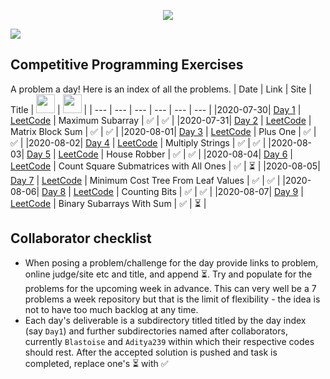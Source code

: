 <p align="center">
    <img src="https://repository-images.githubusercontent.com/283550294/ea890200-d1fd-11ea-9421-6a29c3404809">
</p>

[![](https://img.shields.io/github/languages/top/Aditya239/CP-Daily?style=for-the-badge)](https://github.com/Aditya239/CP-Daily/)

## Competitive Programming Exercises
A problem a day! Here is an index of all the problems.
| Date | Link | Site | Title | <img src="https://avatars.githubusercontent.com/Aditya239" height=30 width=30> | <img src="https://avatars.githubusercontent.com/Blastoise" height=30 width=30> |
| --- | --- | --- | --- | --- | --- |
|2020-07-30| [Day 1](https://leetcode.com/problems/maximum-subarray/) | [LeetCode](https://leetcode.com/) | Maximum Subarray | :white_check_mark: | :white_check_mark: |
|2020-07-31| [Day 2](https://leetcode.com/problems/matrix-block-sum/) | [LeetCode](https://leetcode.com/) | Matrix Block Sum | :white_check_mark: | :white_check_mark: |
|2020-08-01| [Day 3](https://leetcode.com/problems/plus-one/) | [LeetCode](https://leetcode.com/) | Plus One | :white_check_mark: | :white_check_mark: |
|2020-08-02| [Day 4](https://leetcode.com/problems/multiply-strings/) | [LeetCode](https://leetcode.com/) | Multiply Strings | :white_check_mark: | :white_check_mark: |
|2020-08-03| [Day 5](https://leetcode.com/problems/house-robber/) | [LeetCode](https://leetcode.com/) | House Robber | :white_check_mark: | :white_check_mark: |
|2020-08-04| [Day 6](https://leetcode.com/problems/count-square-submatrices-with-all-ones/) | [LeetCode](https://leetcode.com/) | Count Square Submatrices with All Ones | :white_check_mark: | :hourglass_flowing_sand: |
|2020-08-05| [Day 7](https://leetcode.com/problems/minimum-cost-tree-from-leaf-values/) | [LeetCode](https://leetcode.com/) | Minimum Cost Tree From Leaf Values | :white_check_mark: | :white_check_mark: |
|2020-08-06| [Day 8](https://leetcode.com/problems/counting-bits/) | [LeetCode](https://leetcode.com/) | Counting Bits | :white_check_mark: | :white_check_mark: |
|2020-08-07| [Day 9](https://leetcode.com/problems/binary-subarrays-with-sum/) | [LeetCode](https://leetcode.com/) | Binary Subarrays With Sum | :white_check_mark: | :hourglass_flowing_sand: |

## Collaborator checklist
* When posing a problem/challenge for the day provide links to problem, online judge/site etc and title, and append :hourglass_flowing_sand:. Try and populate for the problems for the upcoming week in advance. This can very well be a 7 problems a week repository but that is the limit of flexibility - the idea is not to have too much backlog at any time.
* Each day's deliverable is a subdirectory titled titled by the day index (say `Day1`) and further subdirectories named after collaborators, currently `Blastoise` and `Aditya239` within which their respective codes should rest. After the accepted solution is pushed and task is completed, replace one's :hourglass_flowing_sand: with :white_check_mark:
